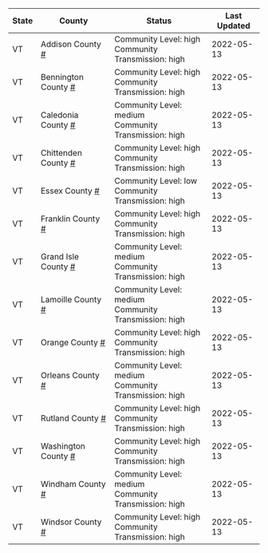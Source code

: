 State | County | Status | Last Updated
--- | --- | --- | --- 
VT | Addison County <a href="#addison_county">#</a> | <a name="addison_county"></a>Community Level: high<br/>Community Transmission: high | 2022-05-13
VT | Bennington County <a href="#bennington_county">#</a> | <a name="bennington_county"></a>Community Level: high<br/>Community Transmission: high | 2022-05-13
VT | Caledonia County <a href="#caledonia_county">#</a> | <a name="caledonia_county"></a>Community Level: medium<br/>Community Transmission: high | 2022-05-13
VT | Chittenden County <a href="#chittenden_county">#</a> | <a name="chittenden_county"></a>Community Level: high<br/>Community Transmission: high | 2022-05-13
VT | Essex County <a href="#essex_county">#</a> | <a name="essex_county"></a>Community Level: low<br/>Community Transmission: high | 2022-05-13
VT | Franklin County <a href="#franklin_county">#</a> | <a name="franklin_county"></a>Community Level: high<br/>Community Transmission: high | 2022-05-13
VT | Grand Isle County <a href="#grand_isle_county">#</a> | <a name="grand_isle_county"></a>Community Level: medium<br/>Community Transmission: high | 2022-05-13
VT | Lamoille County <a href="#lamoille_county">#</a> | <a name="lamoille_county"></a>Community Level: medium<br/>Community Transmission: high | 2022-05-13
VT | Orange County <a href="#orange_county">#</a> | <a name="orange_county"></a>Community Level: high<br/>Community Transmission: high | 2022-05-13
VT | Orleans County <a href="#orleans_county">#</a> | <a name="orleans_county"></a>Community Level: medium<br/>Community Transmission: high | 2022-05-13
VT | Rutland County <a href="#rutland_county">#</a> | <a name="rutland_county"></a>Community Level: high<br/>Community Transmission: high | 2022-05-13
VT | Washington County <a href="#washington_county">#</a> | <a name="washington_county"></a>Community Level: high<br/>Community Transmission: high | 2022-05-13
VT | Windham County <a href="#windham_county">#</a> | <a name="windham_county"></a>Community Level: medium<br/>Community Transmission: high | 2022-05-13
VT | Windsor County <a href="#windsor_county">#</a> | <a name="windsor_county"></a>Community Level: high<br/>Community Transmission: high | 2022-05-13
